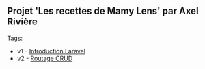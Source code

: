 ## Projet 'Les recettes de Mamy Lens' par Axel Rivière

Tags:
* v1 - [Introduction Laravel](https://gitlab.univ-artois.fr/axel_riviere/projet-fil-rouge-b-24/-/tree/v1-introduction-laravel?ref_type=tags)
* v2 - [Routage CRUD](https://gitlab.univ-artois.fr/axel_riviere/projet-fil-rouge-b-24/-/tree/v2-routage-crud?ref_type=tags)
